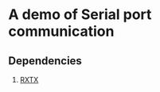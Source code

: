 # A demo of Serial port communication

## Dependencies
1. [RXTX](http://fizzed.com/oss/rxtx-for-java)